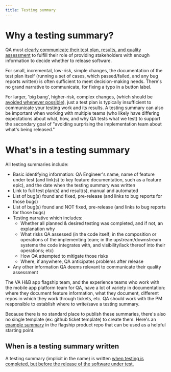 ```yaml
---
title: Testing summary
---
```

# Why a testing summary?

QA must [clearly communicate their test plan, results, and quality assessment](https://department-of-veterans-affairs.github.io/va-mobile-app/development/QA/) to fulfill their role of providing stakeholders with enough information to decide whether to release software.

For small, incremental, low-risk, simple changes, the documentation of the test plan itself (running a set of cases, which passed/failed, and any bug reports written) is often sufficient to meet decision-making needs. There's no grand narrative to communicate, for fixing a typo in a button label.

For larger, 'big bang', higher-risk, complex changes, (which should be [avoided whenever possible](https://department-of-veterans-affairs.github.io/va-mobile-app/gettingStarted/SetUp/DevelopmentSetUpProcess/#scoping-tickets)), just a test plan is typically insufficient to communicate your testing work and its results. A testing summary can also be important when working with multiple teams (who likely have differing expectations about what, how, and why QA tests what we test) to support the secondary goal of "avoiding surprising the implementation team about what's being released."

# What's in a testing summary

All testing summaries include:
- Basic identifying information: QA Engineer's name, name of feature under test (and link(s) to key feature documentation, such as a feature epic), and the date when the testing summary was written
- Link to full test plan(s) and result(s), manual and automated
- List of bug(s) found and fixed, pre-release (and links to bug reports for those bugs)
- List of bug(s) found and NOT fixed, pre-release (and links to bug reports for those bugs)
- Testing narrative which includes:
   - Whether all planned & desired testing was completed, and if not, an explanation why
   - What risks QA assessed (in the code itself; in the composition or operations of the implementing team; in the upstream/downstream systems the code integrates with, and visibility/lack thereof into their operations; etc)
   - How QA attempted to mitigate those risks
   - Where, if anywhere, QA anticipates problems after release
- Any other information QA deems relevant to communicate their quality assessment

The VA H&B app flagship team, and the experience teams who work with the mobile app platform team for QA, have a lot of variety in documentation: where they document feature information, what they document, different repos in which they work through tickets, etc. QA should work with the PM responsible to establish where to write/save a testing summary.

Because there is no standard place to publish these summaries, there's also no single template (ex: github ticket template) to create them. Here's an [example summary](https://github.com/department-of-veterans-affairs/va.gov-team/blob/master/products/va-mobile-app/features/design-personalization/qa/findings.md) in the flagship product repo that can be used as a helpful starting point.

## When is a testing summary written

A testing summary (implicit in the name) is written [when testing is completed, but before the release of the software under test.](https://department-of-veterans-affairs.github.io/va-mobile-app/development/QA/)
